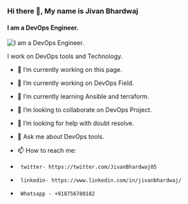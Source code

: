 ### Hi there 👋, My name is Jivan Bhardwaj 
#### I am a DevOps Engineer. 
![I am a DevOps Engineer. ](https://pbs.twimg.com/profile_banners/1587388960409804800/1667300644/1500x500)

I work on DevOps tools and Technology.

- 🔭 I’m currently working on this page. 







- 🔭 I’m currently working on DevOps Field.
- 🌱 I’m currently learning Ansible and terraform.
- 👯 I’m looking to collaborate on DevOps Project.
- 🤔 I’m looking for help with doubt resolve.
- 💬 Ask me about DevOps tools.
- 📫 How to reach me: 
-      twitter- https://twitter.com/JivanBhardwaj05
-      linkedin- https://www.linkedin.com/in/jivanbhardwaj/
-      Whatsapp - +918756780182

<!--
**jivanbhardwaj/jivanbhardwaj** is a ✨ _special_ ✨ repository because its `README.md` (this file) appears on your GitHub profile.

Here are some ideas to get you started:

- 🔭 I’m currently working on ...
- 🌱 I’m currently learning ...
- 👯 I’m looking to collaborate on ...
- 🤔 I’m looking for help with ...
- 💬 Ask me about ...
- 📫 How to reach me: ...
- 😄 Pronouns: ...
- ⚡ Fun fact: ...
-->
